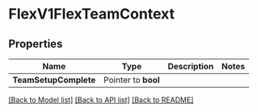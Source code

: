 # FlexV1FlexTeamContext

## Properties

Name | Type | Description | Notes
------------ | ------------- | ------------- | -------------
**TeamSetupComplete** | Pointer to **bool** |  |

[[Back to Model list]](../README.md#documentation-for-models) [[Back to API list]](../README.md#documentation-for-api-endpoints) [[Back to README]](../README.md)


